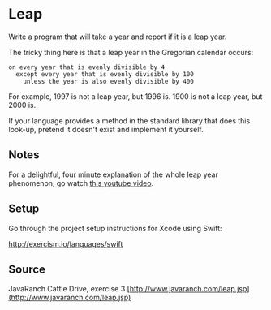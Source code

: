 # Leap

Write a program that will take a year and report if it is a leap year.

The tricky thing here is that a leap year in the Gregorian calendar occurs:

```plain
on every year that is evenly divisible by 4
  except every year that is evenly divisible by 100
    unless the year is also evenly divisible by 400
```

For example, 1997 is not a leap year, but 1996 is.  1900 is not a leap
year, but 2000 is.

If your language provides a method in the standard library that does
this look-up, pretend it doesn't exist and implement it yourself.

## Notes

For a delightful, four minute explanation of the whole leap year
phenomenon, go watch [this youtube video][video].

[video]: http://www.youtube.com/watch?v=xX96xng7sAE

## Setup

Go through the project setup instructions for Xcode using Swift:

http://exercism.io/languages/swift

## Source

JavaRanch Cattle Drive, exercise 3 [http://www.javaranch.com/leap.jsp](http://www.javaranch.com/leap.jsp)
